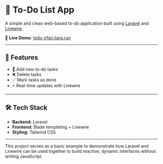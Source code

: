 # 📝 To-Do List App

A simple and clean web-based to-do application built using [Laravel](https://laravel.com) and [Livewire](https://livewire.laravel.com).

🔗 **Live Demo**: [todo-irfan.liara.run](https://todo-irfan.liara.run)

---

## 🚀 Features

- 📝 Add new to-do tasks
- ❌ Delete tasks
- ✅ Mark tasks as done
- ⚡ Real-time updates with Livewire

---

## 🛠️ Tech Stack

- **Backend:** Laravel
- **Frontend:** Blade templating + Livewire
- **Styling:** Tailwind CSS

---

This project serves as a basic example to demonstrate how Laravel and Livewire can be used together to build reactive, dynamic interfaces without writing JavaScript.
